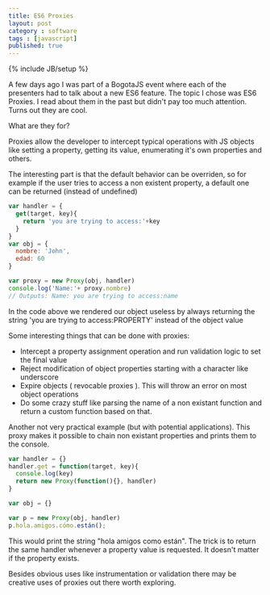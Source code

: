 ```yaml
---
title: ES6 Proxies
layout: post
category : software
tags : [javascript]
published: true
---
```

{% include JB/setup %}
 
A few days ago I was part of a BogotaJS event where each of the presenters had
to talk about a new ES6 feature. The topic I chose was ES6 Proxies. I read about them in the past but didn't pay too much attention. Turns out they are cool.

What are they for?

Proxies allow the developer to intercept typical operations with JS objects like setting a property, getting its value, enumerating it's own properties and others.

The interesting part is that the default behavior can be overriden, so for example if the user tries to access a non existent property, a default one can be returned (instead of undefined)

```javascript
var handler = {
  get(target, key){
    return 'you are trying to access:'+key
  }
}
var obj = {
  nombre: 'John',
  edad: 60
}

var proxy = new Proxy(obj, handler)
console.log('Name:'+ proxy.nombre) 
// Outputs: Name: you are trying to access:name

```
In the code above we rendered our object useless by always returning
the string 'you are trying to access:PROPERTY' instead of the object value


Some interesting things that can be done with proxies:

- Intercept a property assignment operation and run validation logic to set the final value
- Reject modification of object properties starting with a character like underscore
- Expire objects ( revocable proxies ). This will throw an error on most object operations
- Do some crazy stuff like parsing the name of a non existant function and return a custom function based on that. 

Another not very practical example (but with potential applications). This proxy makes it possible to chain non existant properties and prints them to the console.


```javascript
var handler = {}
handler.get = function(target, key){
  console.log(key)
  return new Proxy(function(){}, handler)
}

var obj = {}

var p = new Proxy(obj, handler)
p.hola.amigos.cómo.están();

```

This would print the string "hola amigos como están". 
The trick is to return the same handler whenever a property value 
is requested. It doesn't matter if the property exists.


Besides obvious uses like instrumentation or validation
there may be creative uses of proxies out there worth exploring.


